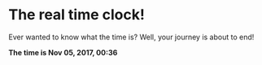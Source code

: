 # The real time clock!

Ever wanted to know what the time is? Well, your journey is about to end!

**The time is Nov 05, 2017, 00:36**